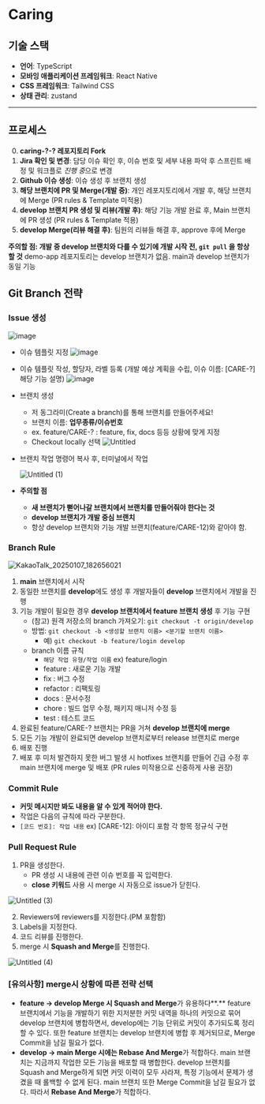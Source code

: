 # Caring

## 기술 스택

- **언어**: TypeScript
- **모바잉 애플리케이션 프레임워크**: React Native
- **CSS 프레임워크**: Tailwind CSS
- **상태 관리**: zustand

---

## 프로세스

0. **caring-?-? 레포지토리 Fork**
1. **Jira 확인 및 변경**: 담당 이슈 확인 후, 이슈 번호 및 세부 내용 파악 후 스프린트 배정 및 워크플로 *진행 중*으로 변경
2. **Github 이슈 생성**: 이슈 생성 후 브랜치 생성
3. **해당 브랜치에 PR 및 Merge(개발 중)**: 개인 레포지토리에서 개발 후, 해당 브랜치에 Merge (PR rules & Template 미적용)
4. **develop 브랜치 PR 생성 및 리뷰(개발 후)**: 해당 기능 개발 완료 후, Main 브랜치에 PR 생성 (PR rules & Template 적용)
5. **develop Merge(리뷰 해결 후)**: 팀원의 리뷰들 해결 후, approve 후에 Merge

**주의할 점: 개발 중 develop 브랜치와 다를 수 있기에 개발 시작 전, `git pull` 을 항상 할 것**
demo-app 레포지토리는 develop 브랜치가 없음. main과 develop 브랜치가 동일 기능

## Git Branch 전략

### Issue 생성

![image](https://github.com/user-attachments/assets/c903eb5f-569a-4dec-b29e-3fcdcdbb90f0)

- 이슈 템플릿 지정
  ![image](https://github.com/user-attachments/assets/cfe0a2a2-7cb1-4469-adf1-50ec692da909)
- 이슈 템플릿 작성, 할당자, 라벨 등록 (개발 예상 계획을 수립, 이슈 이름: [CARE-?] 해당 기능 설명)
  ![image](https://github.com/user-attachments/assets/9688c3e4-fcb5-4f0a-85b7-f88d1ca2ec6e)
- 브랜치 생성
  - 저 동그라미(Create a branch)를 통해 브랜치를 만들어주세요!
  - 브랜치 이름: **업무종류/이슈번호**
  - ex. feature/CARE-? : feature, fix, docs 등등 상황에 맞게 지정
  - Checkout locally 선택
    ![Untitled](https://github.com/user-attachments/assets/0a536f80-7342-44c8-9d4e-b8c6e841e36e)
- 브랜치 작업 명령어 복사 후, 터미널에서 작업

  ![Untitled (1)](https://github.com/user-attachments/assets/f79ba9a4-eff1-4c10-9541-073e00e125a0)

- **주의할 점**
  - **새 브랜치가 뻗어나갈 브랜치에서 브랜치를 만들어줘야 한다는 것**
  - **develop 브랜치가 개발 중심 브랜치**
  - 항상 develop 브랜치와 기능 개발 브랜치(feature/CARE-12)와 같아야 함.

### Branch Rule

![KakaoTalk_20250107_182656021](https://github.com/user-attachments/assets/ca691855-0851-41d6-bdcf-a04209bcfe1f)

1. **main** 브랜치에서 시작
2. 동일한 브랜치를 **develop**에도 생성 후 개발자들이 **develop** 브랜치에서 개발을 진행
3. 기능 개발이 필요한 경우 **develop 브랜치에서 feature 브랜치 생성** 후 기능 구현
   - (참고) 원격 저장소의 branch 가져오기: `git checkout -t origin/develop`
   - 방법: `git checkout -b <생성할 브랜치 이름> <분기할 브랜치 이름>`
     - 예) `git checkout -b feature/login develop`
   - branch 이름 규칙
     - `해당 작업 유형/작업 이름` ex) feature/login
     - feature : 새로운 기능 개발
     - fix : 버그 수정
     - refactor : 리팩토링
     - docs : 문서수정
     - chore : 빌드 업무 수정, 패키지 매니저 수정 등
     - test : 테스트 코드
4. 완료된 feature/CARE-? 브랜치는 PR을 거쳐 **develop 브랜치에 merge**
5. 모든 기능 개발이 완료되면 develop 브랜치로부터 release 브랜치로 merge
6. 배포 진행
7. 배포 후 미처 발견하지 못한 버그 발생 시 hotfixes 브랜치를 만들어 긴급 수정 후 main 브랜치에 merge 및 배포 (PR rules 미작용으로 신중하게 사용 권장)

### Commit Rule

- **커밋 메시지만 봐도 내용을 알 수 있게 적어야 한다.**
- 작업은 다음의 규칙에 따라 구분한다.
- `[코드 번호]: 작업 내용` ex) [CARE-12]: 아이디 포함 각 항목 정규식 구현

### Pull Request Rule

1. PR을 생성한다.
   - PR 생성 시 내용에 관련 이슈 번호를 꼭 입력한다.
   - **close 키워드** 사용 시 merge 시 자동으로 issue가 닫힌다.

![Untitled (3)](https://github.com/user-attachments/assets/f2f76840-2493-40d0-8159-ec13898a2a59)

2. Reviewers에 reviewers를 지정한다.(PM 포함함)
3. Labels을 지정한다.
4. 코드 리뷰를 진행한다.
5. merge 시 **Squash and Merge**를 진행한다.

![Untitled (4)](https://github.com/user-attachments/assets/404724bb-c737-46b6-9769-e68ad6236d32)

### [유의사항] merge시 상황에 따른 전략 선택

- **feature → develop Merge 시 Squash and Merge**가 유용하다**.**
  feature 브랜치에서 기능을 개발하기 위한 지저분한 커밋 내역을 하나의 커밋으로 묶어 develop 브랜치에 병합하면서, develop에는 기능 단위로 커밋이 추가되도록 정리할 수 있다.
  또한 feature 브랜치는 develop 브랜치에 병합 후 제거되므로, Merge Commit을 남길 필요가 없다.
- **develop → main Merge 시에는 Rebase And Merge**가 적합하다.
  main 브랜치는 지금까지 작업한 모든 기능을 배포할 때 병합한다. develop 브랜치를 Squash and Merge하게 되면 커밋 이력이 모두 사라져, 특정 기능에서 문제가 생겼을 때 롤백할 수 없게 된다. main 브랜치 또한 Merge Commit을 남길 필요가 없다. 따라서 **Rebase And Merge**가 적합하다.

